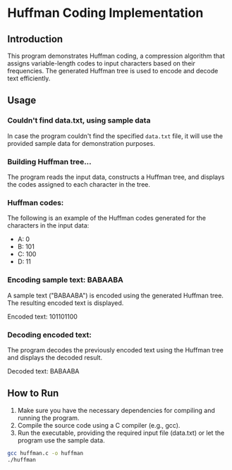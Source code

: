 # Huffman Coding Implementation

## Introduction

This program demonstrates Huffman coding, a compression algorithm that assigns variable-length codes to input characters based on their frequencies. The generated Huffman tree is used to encode and decode text efficiently.

## Usage

### Couldn't find data.txt, using sample data

In case the program couldn't find the specified `data.txt` file, it will use the provided sample data for demonstration purposes.

### Building Huffman tree...

The program reads the input data, constructs a Huffman tree, and displays the codes assigned to each character in the tree.

### Huffman codes:

The following is an example of the Huffman codes generated for the characters in the input data:

- A: 0
- B: 101
- C: 100
- D: 11

### Encoding sample text: BABAABA

A sample text ("BABAABA") is encoded using the generated Huffman tree. The resulting encoded text is displayed.

Encoded text: 101101100

### Decoding encoded text:

The program decodes the previously encoded text using the Huffman tree and displays the decoded result.

Decoded text: BABAABA

## How to Run

1. Make sure you have the necessary dependencies for compiling and running the program.
2. Compile the source code using a C compiler (e.g., gcc).
3. Run the executable, providing the required input file (data.txt) or let the program use the sample data.

```bash
gcc huffman.c -o huffman
./huffman
